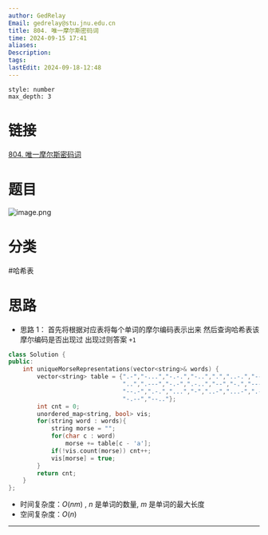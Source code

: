 ```yaml
---
author: GedRelay
Email: gedrelay@stu.jnu.edu.cn
title: 804. 唯一摩尔斯密码词
time: 2024-09-15 17:41
aliases: 
Description: 
tags: 
lastEdit: 2024-09-18-12:48
---
```


```toc
style: number
max_depth: 3
```

# 链接
[804. 唯一摩尔斯密码词](https://leetcode.cn/problems/unique-morse-code-words/) 

# 题目
![image.png](https://ged-pic-bed.oss-cn-guangzhou.aliyuncs.com/img/202409151741543.png)


# 分类
#哈希表 

# 思路
- 思路 1：
首先将根据对应表将每个单词的摩尔编码表示出来
然后查询哈希表该摩尔编码是否出现过
出现过则答案 `+1` 


```cpp
class Solution {
public:
    int uniqueMorseRepresentations(vector<string>& words) {
        vector<string> table = {".-","-...","-.-.","-..",".","..-.","--.","....",
                                "..",".---","-.-",".-..","--","-.","---",".--.",
                                "--.-",".-.","...","-","..-","...-",".--","-..-",
                                "-.--","--.."};
        int cnt = 0;
        unordered_map<string, bool> vis;
        for(string word : words){
            string morse = "";
            for(char c : word)
                morse += table[c - 'a'];
            if(!vis.count(morse)) cnt++;
            vis[morse] = true;
        }
        return cnt;
    }
};
```


- 时间复杂度：${O\left( nm \right)  }$ , ${n }$ 是单词的数量, ${m }$ 是单词的最大长度
- 空间复杂度：${O\left( n \right)  }$ 


---

